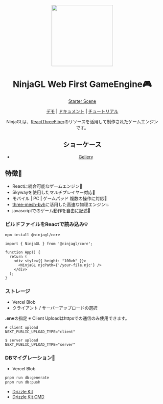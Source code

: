 
<div align="center">
<img src="https://github.com/foasho/NinjaGL/assets/57359515/e7d4f979-c2af-4f2b-8bf4-53a8e9696a43" width="200" />

# NinjaGL Web First GameEngine🎮

[Starter Scene](https://github.com/j1m-ryan/threejs-starter-bun/assets/20595836/c7e5c8f7-ea47-4ee3-b55c-403d4998c7a4)


[デモ](https://ninjagl.vercel.app) | [ドキュメント](https://ninjagl.vercel.app/docs) | [チュートリアル](https://ninjagl.vercel.app/docs/tutorial)

NinjaGLは、[ReactThreeFiber](https://github.com/pmndrs/react-three-fiber)のリソースを活用して制作されたゲームエンジンです。

## ショーケース
- [Gellery](https://ninjagl.vercel.app/gallery)

</div>

## 特徴🌴
* Reactに統合可能なゲームエンジン🚀
* Skywayを使用したマルチプレイヤー対応👥
* モバイル | PC | ゲームパッド 複数の操作に対応📱
* [three-mesh-bvh](https://github.com/gkjohnson/three-mesh-bvh)に活用した高速な物理エンジン💥
* javascriptでのゲーム動作を自由に記述🤖

### ビルドファイルをReactで読み込み💡

```bash
npm install @ninjagl/core
```

```tsx
import { NinjaGL } from '@ninjagl/core';

function App() {
  return (
    <div style={{ height: "100vh" }}>
      <NinjaGL njcPath={'/your-file.njc'} />
    </div>
  );
}
```

### ストレージ
- Vercel Blob
- クライアント / サーバーアップロードの選択

**.env**の指定
※ Client Uploadはhttpsでの通信のみ使用できます。
```
# client upload
NEXT_PUBLIC_UPLOAD_TYPE="client"

$ server upload
NEXT_PUBLIC_UPLOAD_TYPE="server"
```

### DBマイグレーション💾
- Vercel Blob

```bash
pnpm run db:generate
pnpm run db:push
```

- [Drizzle Kit](https://orm.drizzle.team/kit-docs/overview)
- [Drizzle Kit CMD](https://orm.drizzle.team/kit-docs/commands)
